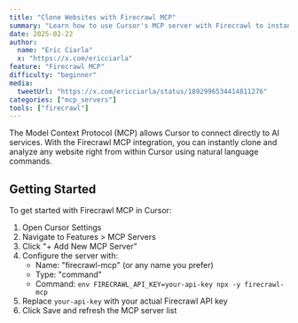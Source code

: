```yaml
---
title: "Clone Websites with Firecrawl MCP"
summary: "Learn how to use Cursor's MCP server with Firecrawl to instantly clone and analyze any website directly from the editor"
date: 2025-02-22
author:
  name: "Eric Ciarla"
  x: "https://x.com/ericciarla"
feature: "Firecrawl MCP"
difficulty: "beginner"
media:
  tweetUrl: "https://x.com/ericciarla/status/1892996534414811276"
categories: ["mcp_servers"]
tools: ["firecrawl"]
---
```


The Model Context Protocol (MCP) allows Cursor to connect directly to AI services. With the Firecrawl MCP integration, you can instantly clone and analyze any website right from within Cursor using natural language commands.

## Getting Started

To get started with Firecrawl MCP in Cursor:

1. Open Cursor Settings
2. Navigate to Features > MCP Servers
3. Click "+ Add New MCP Server"
4. Configure the server with:
   - Name: "firecrawl-mcp" (or any name you prefer)
   - Type: "command" 
   - Command: `env FIRECRAWL_API_KEY=your-api-key npx -y firecrawl-mcp`
5. Replace `your-api-key` with your actual Firecrawl API key
6. Click Save and refresh the MCP server list